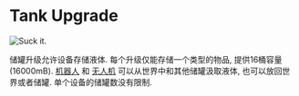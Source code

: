 # Tank Upgrade

![Suck it.](oredict:oc:tankUpgrade)

储罐升级允许设备存储液体. 每个升级仅能存储一个类型的物品, 提供16桶容量(16000mB). [机器人](../block/robot.md) 和 [无人机](drone.md) 可以从世界中和其他储罐汲取液体, 也可以放回世界或者储罐. 单个设备的储罐数没有限制.
